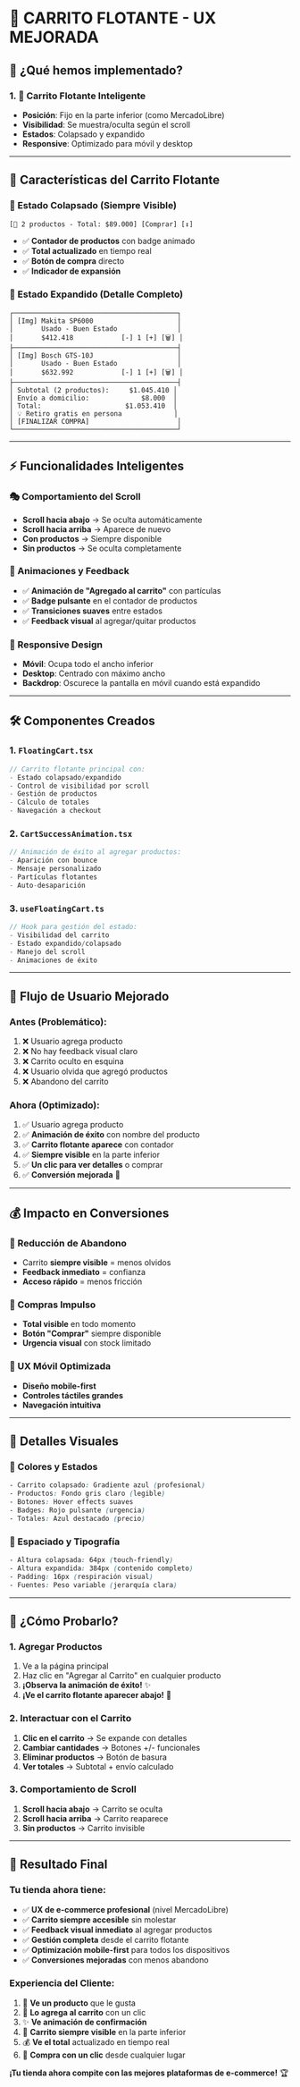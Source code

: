 # 🛒 **CARRITO FLOTANTE - UX MEJORADA** 

## 🎯 **¿Qué hemos implementado?**

### **1. 🚀 Carrito Flotante Inteligente**
- **Posición**: Fijo en la parte inferior (como MercadoLibre)
- **Visibilidad**: Se muestra/oculta según el scroll
- **Estados**: Colapsado y expandido
- **Responsive**: Optimizado para móvil y desktop

---

## 📱 **Características del Carrito Flotante**

### **🔸 Estado Colapsado (Siempre Visible)**
```
[🛒 2 productos - Total: $89.000] [Comprar] [↕️]
```
- ✅ **Contador de productos** con badge animado
- ✅ **Total actualizado** en tiempo real
- ✅ **Botón de compra** directo
- ✅ **Indicador de expansión**

### **🔸 Estado Expandido (Detalle Completo)**
```
┌─────────────────────────────────────────┐
│ [Img] Makita SP6000                     │
│       Usado - Buen Estado               │
│       $412.418            [-] 1 [+] [🗑️] │
├─────────────────────────────────────────┤
│ [Img] Bosch GTS-10J                     │
│       Usado - Buen Estado               │
│       $632.992            [-] 1 [+] [🗑️] │
├─────────────────────────────────────────┤
│ Subtotal (2 productos):     $1.045.410 │
│ Envío a domicilio:             $8.000  │
│ Total:                     $1.053.410  │
│ 💡 Retiro gratis en persona             │
│ [FINALIZAR COMPRA]                      │
└─────────────────────────────────────────┘
```

---

## ⚡ **Funcionalidades Inteligentes**

### **🎭 Comportamiento del Scroll**
- **Scroll hacia abajo** → Se oculta automáticamente
- **Scroll hacia arriba** → Aparece de nuevo
- **Con productos** → Siempre disponible
- **Sin productos** → Se oculta completamente

### **🎨 Animaciones y Feedback**
- ✅ **Animación de "Agregado al carrito"** con partículas
- ✅ **Badge pulsante** en el contador de productos
- ✅ **Transiciones suaves** entre estados
- ✅ **Feedback visual** al agregar/quitar productos

### **📱 Responsive Design**
- **Móvil**: Ocupa todo el ancho inferior
- **Desktop**: Centrado con máximo ancho
- **Backdrop**: Oscurece la pantalla en móvil cuando está expandido

---

## 🛠️ **Componentes Creados**

### **1. `FloatingCart.tsx`**
```typescript
// Carrito flotante principal con:
- Estado colapsado/expandido
- Control de visibilidad por scroll
- Gestión de productos
- Cálculo de totales
- Navegación a checkout
```

### **2. `CartSuccessAnimation.tsx`**
```typescript
// Animación de éxito al agregar productos:
- Aparición con bounce
- Mensaje personalizado
- Partículas flotantes
- Auto-desaparición
```

### **3. `useFloatingCart.ts`**
```typescript
// Hook para gestión del estado:
- Visibilidad del carrito
- Estado expandido/colapsado
- Manejo del scroll
- Animaciones de éxito
```

---

## 🎯 **Flujo de Usuario Mejorado**

### **Antes (Problemático):**
1. ❌ Usuario agrega producto
2. ❌ No hay feedback visual claro
3. ❌ Carrito oculto en esquina
4. ❌ Usuario olvida que agregó productos
5. ❌ Abandono del carrito

### **Ahora (Optimizado):**
1. ✅ Usuario agrega producto
2. ✅ **Animación de éxito** con nombre del producto
3. ✅ **Carrito flotante aparece** con contador
4. ✅ **Siempre visible** en la parte inferior
5. ✅ **Un clic para ver detalles** o comprar
6. ✅ **Conversión mejorada** 🚀

---

## 💰 **Impacto en Conversiones**

### **🔸 Reducción de Abandono**
- Carrito **siempre visible** = menos olvidos
- **Feedback inmediato** = confianza
- **Acceso rápido** = menos fricción

### **🔸 Compras Impulso**
- **Total visible** en todo momento
- **Botón "Comprar"** siempre disponible
- **Urgencia visual** con stock limitado

### **🔸 UX Móvil Optimizada**
- **Diseño mobile-first**
- **Controles táctiles grandes**
- **Navegación intuitiva**

---

## 🎨 **Detalles Visuales**

### **🎨 Colores y Estados**
```css
- Carrito colapsado: Gradiente azul (profesional)
- Productos: Fondo gris claro (legible)
- Botones: Hover effects suaves
- Badges: Rojo pulsante (urgencia)
- Totales: Azul destacado (precio)
```

### **📐 Espaciado y Tipografía**
```css
- Altura colapsada: 64px (touch-friendly)
- Altura expandida: 384px (contenido completo)
- Padding: 16px (respiración visual)
- Fuentes: Peso variable (jerarquía clara)
```

---

## 🚀 **¿Cómo Probarlo?**

### **1. Agregar Productos**
1. Ve a la página principal
2. Haz clic en "Agregar al Carrito" en cualquier producto
3. **¡Observa la animación de éxito!** ✨
4. **¡Ve el carrito flotante aparecer abajo!** 🛒

### **2. Interactuar con el Carrito**
1. **Clic en el carrito** → Se expande con detalles
2. **Cambiar cantidades** → Botones +/- funcionales
3. **Eliminar productos** → Botón de basura
4. **Ver totales** → Subtotal + envío calculado

### **3. Comportamiento de Scroll**
1. **Scroll hacia abajo** → Carrito se oculta
2. **Scroll hacia arriba** → Carrito reaparece
3. **Sin productos** → Carrito invisible

---

## 🎉 **Resultado Final**

### **Tu tienda ahora tiene:**
- ✅ **UX de e-commerce profesional** (nivel MercadoLibre)
- ✅ **Carrito siempre accesible** sin molestar
- ✅ **Feedback visual inmediato** al agregar productos
- ✅ **Gestión completa** desde el carrito flotante
- ✅ **Optimización mobile-first** para todos los dispositivos
- ✅ **Conversiones mejoradas** con menos abandono

### **Experiencia del Cliente:**
1. 👀 **Ve un producto** que le gusta
2. 🛒 **Lo agrega al carrito** con un clic
3. ✨ **Ve animación de confirmación** 
4. 📱 **Carrito siempre visible** en la parte inferior
5. 💰 **Ve el total** actualizado en tiempo real
6. 🚀 **Compra con un clic** desde cualquier lugar

**¡Tu tienda ahora compite con las mejores plataformas de e-commerce!** 🏆
